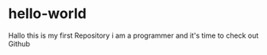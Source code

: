 # hello-world
Hallo this is my first Repository
i am a programmer and it's time to check out Github
